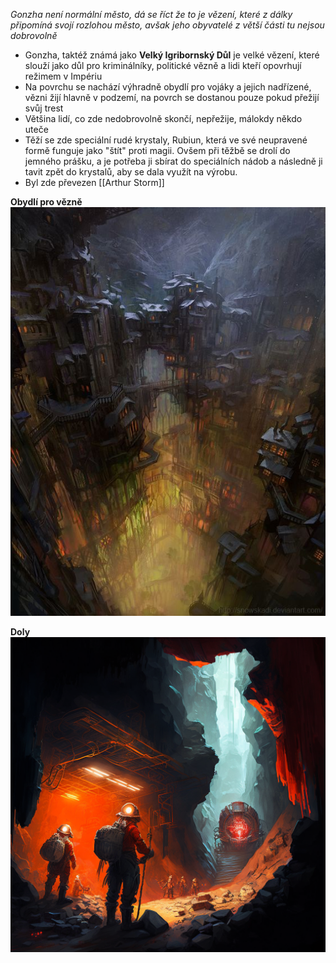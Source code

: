 *Gonzha není normální město, dá se říct že to je vězení, které z dálky připomíná svojí rozlohou město, avšak jeho obyvatelé z větší části tu nejsou dobrovolně*

- Gonzha, taktéž známá jako **Velký Igribornský Důl** je velké vězení, které slouží jako důl pro kriminálníky, politické vězně a lidi kteří opovrhují režimem v Impériu
- Na povrchu se nachází výhradně obydlí pro vojáky a jejich nadřízené, vězni žijí hlavně v podzemí, na povrch se dostanou pouze pokud přežijí svůj trest
- Většina lidí, co zde nedobrovolně skončí, nepřežije, málokdy někdo uteče
- Těží se zde speciální rudé krystaly, Rubiun, která ve své neupravené formě funguje jako "štít" proti magii. Ovšem při těžbě se drolí do jemného prášku, a je potřeba ji sbírat do speciálních nádob a následně ji tavit zpět do krystalů, aby se dala využít na výrobu.
- Byl zde převezen [[Arthur Storm]] 

**Obydlí pro vězně**
<img src="/assets/Gonzha1.jpg"/>

**Doly**
<img src="/assets/GIGADUL.png"/>